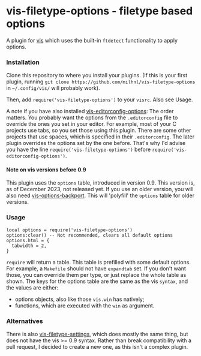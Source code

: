 # vis-filetype-options - filetype based options

A plugin for [vis](https://github.com/martanne/vis) which uses the built-in
`ftdetect` functionality to apply options.

### Installation

Clone this repository to where you install your plugins. (If this is your first
plugin, running `git clone https://github.com/milhnl/vis-filetype-options` in
`~/.config/vis/` will probably work).

Then, add `require('vis-filetype-options')` to your `visrc`. Also see Usage.

A note if you have also installed
[vis-editorconfig-options](https://github.com/milhnl/vis-options-backport): The
order matters. You probably want the options from the `.editorconfig` file to
override the ones you set in your editor. For example, most of your C projects
use tabs, so you set those using this plugin. There are some other projects
that use spaces, which is specified in their `.editorconfig`. The later plugin
overrides the options set by the one before. That's why I'd advise you have the
line `require('vis-filetype-options')` before
`require('vis-editorconfig-options')`.

#### Note on vis versions before 0.9

This plugin uses the `options` table, introduced in version 0.9. This version
is, as of December 2023, not released yet. If you use an older version, you
will also need
[vis-options-backport](https://github.com/milhnl/vis-options-backport). This
will 'polyfill' the `options` table for older versions.

### Usage

    local options = require('vis-filetype-options')
    options:clear() -- Not recommended, clears all default options
    options.html = {
      tabwidth = 2,
    }

`require` will return a table. This table is prefilled with some default
options. For example, a `Makefile` should not have `expandtab` set. If you
don't want those, you can override them per type, or just replace the whole
table as shown. The keys for the options table are the same as the vis
`syntax`, and the values are either:

- options objects, also like those `vis.win` has natively;
- functions, which are executed with the `win` as argument.

### Alternatives

There is also
[vis-filetype-settings](https://github.com/jocap/vis-filetype-settings), which
does mostly the same thing, but does not have the vis >= 0.9 syntax. Rather
than break compatibility with a pull request, I decided to create a new one, as
this isn't a complex plugin.
